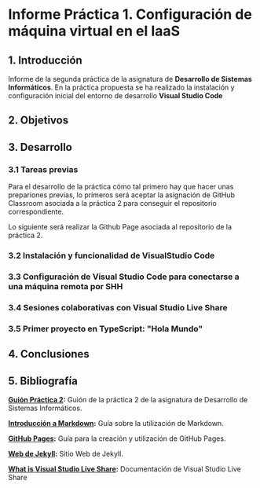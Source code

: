 # Informe Práctica 1. Configuración de máquina virtual en el IaaS
## 1. Introducción

Informe de la segunda práctica de la asignatura de **Desarrollo de Sistemas Informáticos**. En la práctica propuesta se ha realizado la instalación y configuración inicial del entorno de desarrollo **Visual Studio Code**

## 2. Objetivos

## 3. Desarrollo

### 3.1 Tareas previas

Para el desarrollo de la práctica cómo tal primero hay que hacer unas prepariones previas, lo primeros será aceptar la asignación de GitHub Classroom asociada a la práctica 2 para conseguir el repositorio correspondiente.

Lo siguiente será realizar la Github Page asociada al repositorio de la práctica 2.

### 3.2 Instalación y funcionalidad de VisualStudio Code

### 3.3 Configuración de Visual Studio Code para conectarse a una máquina remota por SHH

### 3.4 Sesiones colaborativas con Visual Studio Live Share

### 3.5 Primer proyecto en TypeScript: "Hola Mundo"

## 4. Conclusiones

## 5. Bibliografía

**[Guión Práctica 2](https://ull-esit-inf-dsi-2021.github.io/prct02-vscode/):** Guión de la práctica 2 de la asignatura de Desarrollo de Sistemas Informáticos.

**[Introducción a Markdown](https://guides.github.com/features/mastering-markdown/):** Guía sobre la utilización de Markdown.

**[GitHub Pages](https://docs.github.com/en/github/working-with-github-pages):** Guía para la creación y utilización de GitHub Pages.

**[Web de Jekyll](https://jekyllrb.com):** Sitio Web de Jekyll.

**[What is Visual Studio Live Share](https://docs.microsoft.com/en-us/visualstudio/liveshare/):** Documentación de Visual Studio Live Share

